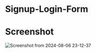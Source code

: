 # Signup-Login-Form

# Screenshot
![Screenshot from 2024-08-06 23-12-37](https://github.com/user-attachments/assets/5f4a9200-31bc-463c-8da1-44b26b417c99)
